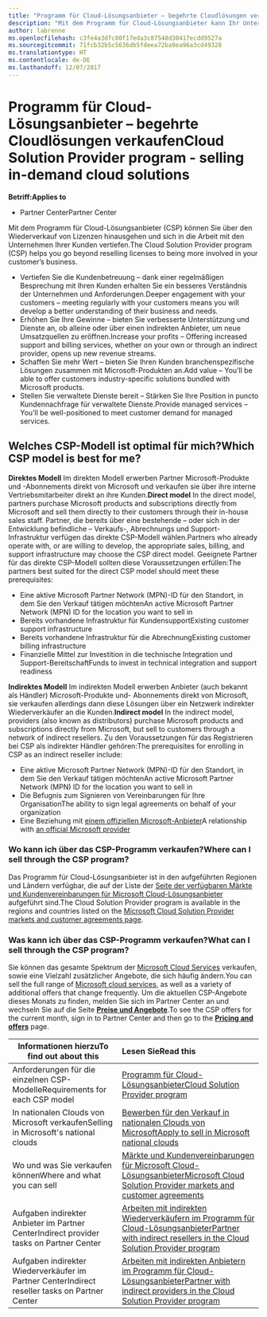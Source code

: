 ```yaml
---
title: "Programm für Cloud-Lösungsanbieter – begehrte Cloudlösungen verkaufen | Partner Center"
description: "Mit dem Programm für Cloud-Lösungsanbieter kann Ihr Unternehmen mit neuem Expertenwissen und neuem Kunden wachsen."
author: labrenne
ms.openlocfilehash: c3fe4a3dfc80f17eda3c87548d30417ecdd9527a
ms.sourcegitcommit: 71fcb32b5c5636db5fdeea72ba9ea96a3cd49328
ms.translationtype: HT
ms.contentlocale: de-DE
ms.lasthandoff: 12/07/2017
---
```

# <a name="cloud-solution-provider-program---selling-in-demand-cloud-solutions"></a><span data-ttu-id="16487-103">Programm für Cloud-Lösungsanbieter – begehrte Cloudlösungen verkaufen</span><span class="sxs-lookup"><span data-stu-id="16487-103">Cloud Solution Provider program - selling in-demand cloud solutions</span></span> 

**<span data-ttu-id="16487-104">Betriff:</span><span class="sxs-lookup"><span data-stu-id="16487-104">Applies to</span></span>**

-  <span data-ttu-id="16487-105">Partner Center</span><span class="sxs-lookup"><span data-stu-id="16487-105">Partner Center</span></span>

<span data-ttu-id="16487-106">Mit dem Programm für Cloud-Lösungsanbieter (CSP) können Sie über den Wiederverkauf von Lizenzen hinausgehen und sich in die Arbeit mit den Unternehmen Ihrer Kunden vertiefen.</span><span class="sxs-lookup"><span data-stu-id="16487-106">The Cloud Solution Provider program (CSP) helps you go beyond reselling licenses to being more involved in your customer’s business.</span></span>
 
- <span data-ttu-id="16487-107">Vertiefen Sie die Kundenbetreuung – dank einer regelmäßigen Besprechung mit Ihren Kunden erhalten Sie ein besseres Verständnis der Unternehmen und Anforderungen.</span><span class="sxs-lookup"><span data-stu-id="16487-107">Deeper engagement with your customers – meeting regularly with your customers means you will develop a better understanding of their business and needs.</span></span>
- <span data-ttu-id="16487-108">Erhöhen Sie Ihre Gewinne – bieten Sie verbesserte Unterstützung und Dienste an, ob alleine oder über einen indirekten Anbieter, um neue Umsatzquellen zu eröffnen.</span><span class="sxs-lookup"><span data-stu-id="16487-108">Increase your profits – Offering increased support and billing services, whether on your own or through an indirect provider, opens up new revenue streams.</span></span>  
- <span data-ttu-id="16487-109">Schaffen Sie mehr Wert – bieten Sie Ihren Kunden branchenspezifische Lösungen zusammen mit Microsoft-Produkten an.</span><span class="sxs-lookup"><span data-stu-id="16487-109">Add value – You’ll be able to offer customers industry-specific solutions bundled with Microsoft products.</span></span>
- <span data-ttu-id="16487-110">Stellen Sie verwaltete Dienste bereit – Stärken Sie Ihre Position in puncto Kundennachfrage für verwaltete Dienste.</span><span class="sxs-lookup"><span data-stu-id="16487-110">Provide managed services – You’ll be well-positioned to meet customer demand for managed services.</span></span> 

## <a name="which-csp-model-is-best-for-me"></a><span data-ttu-id="16487-111">Welches CSP-Modell ist optimal für mich?</span><span class="sxs-lookup"><span data-stu-id="16487-111">Which CSP model is best for me?</span></span>

<span data-ttu-id="16487-112">**Direktes Modell** Im direkten Modell erwerben Partner Microsoft-Produkte und -Abonnements direkt von Microsoft und verkaufen sie über ihre interne Vertriebsmitarbeiter direkt an ihre Kunden.</span><span class="sxs-lookup"><span data-stu-id="16487-112">**Direct model** In the direct model, partners purchase Microsoft products and subscriptions directly from Microsoft and sell them directly to their customers through their in-house sales staff.</span></span> <span data-ttu-id="16487-113">Partner, die bereits über eine bestehende – oder sich in der Entwicklung befindliche – Verkaufs-, Abrechnungs und Support-Infrastruktur verfügen das direkte CSP-Modell wählen.</span><span class="sxs-lookup"><span data-stu-id="16487-113">Partners who already operate with, or are willing to develop, the appropriate sales, billing, and support infrastructure may choose the CSP direct model.</span></span> <span data-ttu-id="16487-114">Geeignete Partner für das direkte CSP-Modell sollten diese Voraussetzungen erfüllen:</span><span class="sxs-lookup"><span data-stu-id="16487-114">The partners best suited for the direct CSP model should meet these prerequisites:</span></span>

- <span data-ttu-id="16487-115">Eine aktive Microsoft Partner Network (MPN)-ID für den Standort, in dem Sie den Verkauf tätigen möchten</span><span class="sxs-lookup"><span data-stu-id="16487-115">An active Microsoft Partner Network (MPN) ID for the location you want to sell in</span></span>
- <span data-ttu-id="16487-116">Bereits vorhandene Infrastruktur für Kundensupport</span><span class="sxs-lookup"><span data-stu-id="16487-116">Existing customer support infrastructure</span></span>
- <span data-ttu-id="16487-117">Bereits vorhandene Infrastruktur für die Abrechnung</span><span class="sxs-lookup"><span data-stu-id="16487-117">Existing customer billing infrastructure</span></span>
- <span data-ttu-id="16487-118">Finanzielle Mittel zur Investition in die technische Integration und Support-Bereitschaft</span><span class="sxs-lookup"><span data-stu-id="16487-118">Funds to invest in technical integration and support readiness</span></span>

<span data-ttu-id="16487-119">**Indirektes Modell** Im indirekten Modell erwerben Anbieter (auch bekannt als Händler) Microsoft-Produkte und- Abonnements direkt von Microsoft, sie verkaufen allerdings dann diese Lösungen über ein Netzwerk indirekter Wiederverkäufer an die Kunden.</span><span class="sxs-lookup"><span data-stu-id="16487-119">**Indirect model** In the indirect model, providers (also known as distributors) purchase Microsoft products and subscriptions directly from Microsoft, but sell to customers through a network of indirect resellers.</span></span> <span data-ttu-id="16487-120">Zu den Voraussetzungen für das Registrieren bei CSP als indirekter Händler gehören:</span><span class="sxs-lookup"><span data-stu-id="16487-120">The prerequisites for enrolling in CSP as an indirect reseller include:</span></span>

- <span data-ttu-id="16487-121">Eine aktive Microsoft Partner Network (MPN)-ID für den Standort, in dem Sie den Verkauf tätigen möchten</span><span class="sxs-lookup"><span data-stu-id="16487-121">An active Microsoft Partner Network (MPN) ID for the location you want to sell in</span></span>
- <span data-ttu-id="16487-122"> Die Befugnis zum Signieren von Vereinbarungen für Ihre Organisation</span><span class="sxs-lookup"><span data-stu-id="16487-122">The ability to sign legal agreements on behalf of your organization</span></span>
- <span data-ttu-id="16487-123">Eine Beziehung mit [einem offiziellen Microsoft-Anbieter](https://partnercenter.microsoft.com/partner/find-a-provider)</span><span class="sxs-lookup"><span data-stu-id="16487-123">A relationship with [an official Microsoft provider](https://partnercenter.microsoft.com/partner/find-a-provider)</span></span>

### <a name="where-can-i-sell-through-the-csp-program"></a><span data-ttu-id="16487-124">Wo kann ich über das CSP-Programm verkaufen?</span><span class="sxs-lookup"><span data-stu-id="16487-124">Where can I sell through the CSP program?</span></span>

<span data-ttu-id="16487-125">Das Programm für Cloud-Lösungsanbieter ist in den aufgeführten Regionen und Ländern verfügbar, die auf der Liste der [Seite der verfügbaren Märkte und Kundenvereinbarungen für Microsoft Cloud-Lösungsanbieter](agreements.md) aufgeführt sind.</span><span class="sxs-lookup"><span data-stu-id="16487-125">The Cloud Solution Provider program is available in the regions and countries listed on the [Microsoft Cloud Solution Provider markets and customer agreements page](agreements.md).</span></span>  

### <a name="what-can-i-sell-through-the-csp-program"></a><span data-ttu-id="16487-126">Was kann ich über das CSP-Programm verkaufen?</span><span class="sxs-lookup"><span data-stu-id="16487-126">What can I sell through the CSP program?</span></span>

<span data-ttu-id="16487-127">Sie können das gesamte Spektrum der [Microsoft Cloud Services](https://partner.microsoft.com/cloud-solution-provider/products-and-services) verkaufen, sowie eine Vielzahl zusätzlicher Angebote, die sich häufig ändern.</span><span class="sxs-lookup"><span data-stu-id="16487-127">You can sell the full range of [Microsoft cloud services](https://partner.microsoft.com/cloud-solution-provider/products-and-services), as well as a variety of additional offers that change frequently.</span></span> <span data-ttu-id="16487-128">Um die aktuellen CSP-Angebote dieses Monats zu finden, melden Sie sich im Partner Center an und wechseln Sie auf die Seite [**Preise und Angebote**](https://partnercenter.microsoft.com/pcv/sales).</span><span class="sxs-lookup"><span data-stu-id="16487-128">To see the CSP offers for the current month, sign in to Partner Center and then go to the [**Pricing and offers**](https://partnercenter.microsoft.com/pcv/sales) page.</span></span> 

|**<span data-ttu-id="16487-129">Informationen hierzu</span><span class="sxs-lookup"><span data-stu-id="16487-129">To find out about this</span></span>**   |**<span data-ttu-id="16487-130">Lesen Sie</span><span class="sxs-lookup"><span data-stu-id="16487-130">Read this</span></span>**   |
|---------------------------|:--------------------|
|<span data-ttu-id="16487-131">Anforderungen für die einzelnen CSP-Modelle</span><span class="sxs-lookup"><span data-stu-id="16487-131">Requirements for each CSP model</span></span>   | [<span data-ttu-id="16487-132">Programm für Cloud-Lösungsanbieter</span><span class="sxs-lookup"><span data-stu-id="16487-132">Cloud Solution Provider program</span></span>](https://partnercenter.microsoft.com/partner/cloud-solution-provider)|
|<span data-ttu-id="16487-133">In nationalen Clouds von Microsoft verkaufen</span><span class="sxs-lookup"><span data-stu-id="16487-133">Selling in Microsoft's national clouds</span></span>   | [<span data-ttu-id="16487-134">Bewerben für den Verkauf in nationalen Clouds von Microsoft</span><span class="sxs-lookup"><span data-stu-id="16487-134">Apply to sell in Microsoft national clouds</span></span>](csp-national-clouds-overview.md)|
|<span data-ttu-id="16487-135">Wo und was Sie verkaufen können</span><span class="sxs-lookup"><span data-stu-id="16487-135">Where and what you can sell</span></span>   |[<span data-ttu-id="16487-136">Märkte und Kundenvereinbarungen für Microsoft Cloud-Lösungsanbieter</span><span class="sxs-lookup"><span data-stu-id="16487-136">Microsoft Cloud Solution Provider markets and customer agreements</span></span>](agreements.md)|
|<span data-ttu-id="16487-137">Aufgaben indirekter Anbieter im Partner Center</span><span class="sxs-lookup"><span data-stu-id="16487-137">Indirect provider tasks on Partner Center</span></span>  |[<span data-ttu-id="16487-138">Arbeiten mit indirekten Wiederverkäufern im Programm für Cloud-Lösungsanbieter</span><span class="sxs-lookup"><span data-stu-id="16487-138">Partner with indirect resellers in the Cloud Solution Provider program</span></span>](indirect-provider-tasks-in-partner-center.md)|
|<span data-ttu-id="16487-139">Aufgaben indirekter Wiederverkäufer im Partner Center</span><span class="sxs-lookup"><span data-stu-id="16487-139">Indirect reseller tasks on Partner Center</span></span>   |[<span data-ttu-id="16487-140">Arbeiten mit indirekten Anbietern im Programm für Cloud-Lösungsanbieter</span><span class="sxs-lookup"><span data-stu-id="16487-140">Partner with indirect providers in the Cloud Solution Provider program</span></span>](indirect-reseller-tasks-in-partner-center.md)|

